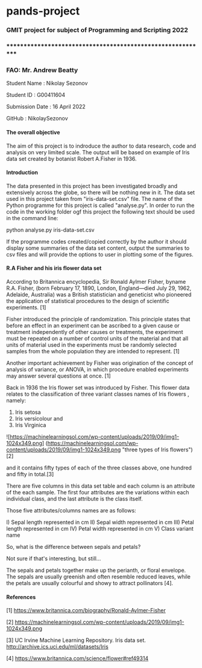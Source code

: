 # pands-project

### GMIT project for subject of Programming and Scripting 2022
### **********************************************************
### FAO: Mr. Andrew Beatty

Student Name        :      Nikolay Sezonov

Student ID          :      G00411604  

Submission Date     :      16 April 2022

GitHub              :      NikolaySezonov      


#### The overall objective

The aim of this project is to indroduce the author to data research, code and analysis on very limited scale. The output will be based on example of Iris data set created by botanist Robert A.Fisher in 1936.

#### Introduction

The data presented in this project has been investigated broadly and extensively across the globe, so there will be nothing new in it. The data set used in this project taken from "iris-data-set.csv" file. The name of the Python programme for this project is called "analyse.py". In order to run the code in the working folder ogf this project the following text should be used in the command line:

python analyse.py iris-data-set.csv

If the programme codes created/copied correctly by the author it should display some summaries of the data set content, output the summaries to csv files and will provide the options to user in plotting some of the figures.

#### R.A Fisher and his iris flower data set

According to Britannica encyclopedia, Sir Ronald Aylmer Fisher, byname R.A. Fisher, (born February 17, 1890, London, England—died July 29, 1962, Adelaide, Australia) was a British statistician and geneticist who pioneered the application of statistical procedures to the design of scientific experiments. [1]

Fisher introduced the principle of randomization. This principle states that before an effect in an experiment can be ascribed to a given cause or treatment independently of other causes or treatments, the experiment must be repeated on a number of control units of the material and that all units of material used in the experiments must be randomly selected samples from the whole population they are intended to represent. [1]

Another important achievement by Fisher was origination of the concept of analysis of variance, or ANOVA, in which procedure enabled experiments may answer several questions at once. [1]

Back in 1936 the Iris flower set was introduced by Fisher. This flower data relates to the classification of three variant classes names of Iris flowers , namely:

1) Iris setosa
2) Iris versicolour and
3) Iris Virginica

![https://machinelearningsol.com/wp-content/uploads/2019/09/img1-1024x349.png] (https://machinelearningsol.com/wp-content/uploads/2019/09/img1-1024x349.png "three types of Iris flowers") [2]

and it contains fifty types of each of the three classes above, one hundred and fifty in total.[3]

There are five columns in this data set table and each column is an attribute of the each sample.
The first four attributes are the variations within each individual class, and the last attribute is the class itself. 

Those five attributes/columns names are as follows:

I)      Sepal length         represented in cm
II)     Sepal width          represented in cm
III)    Petal length         represented in cm
IV)     Petal width          represented in cm
V)      Class variant name

So, what is the difference between sepals and petals? 

Not sure if that's interesting, but still...

The sepals and petals together make up the perianth, or floral envelope. The sepals are usually greenish and often resemble reduced leaves, while the petals are usually colourful and showy to attract pollinators [4].



#### References
[1] https://www.britannica.com/biography/Ronald-Aylmer-Fisher

[2] https://machinelearningsol.com/wp-content/uploads/2019/09/img1-1024x349.png

[3] UC Irvine Machine Learning Repository. Iris data set. http://archive.ics.uci.edu/ml/datasets/Iris

[4] https://www.britannica.com/science/flower#ref49314






